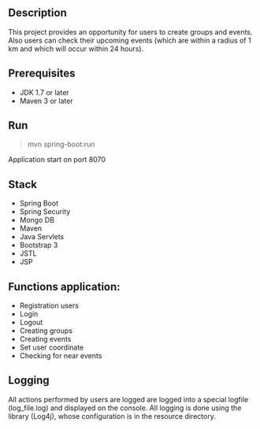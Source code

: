 ## Description
This project provides an opportunity for users to create groups and events.
Also users can check their upcoming events (which are within a radius of 1 km and which will occur within 24 hours).

  
## Prerequisites
 - JDK 1.7 or later
 - Maven 3 or later

## Run
> mvn spring-boot:run

Application start on port 8070

## Stack
* Spring Boot
* Spring Security
* Mongo DB
* Maven
* Java Servlets
* Bootstrap 3
* JSTL
* JSP

## Functions application:
* Registration users
* Login
* Logout
* Creating groups
* Creating events
* Set user coordinate
* Checking for near events

## Logging
All actions performed by users are logged are logged into a special logfile (log_file.log) and displayed on the console.
All logging is done using the library (Log4j), whose configuration is in the resource directory.